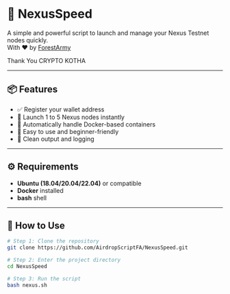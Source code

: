 # 🚀 NexusSpeed

A simple and powerful script to launch and manage your Nexus Testnet nodes quickly.  
With ❤️ by [ForestArmy](https://t.me/forestarmy)

Thank You CRYPTO KOTHA 

---

## 📦 Features

- ✅ Register your wallet address
- 🚀 Launch 1 to 5 Nexus nodes instantly
- 🔁 Automatically handle Docker-based containers
- 🧠 Easy to use and beginner-friendly
- 📄 Clean output and logging

---

## ⚙️ Requirements

- **Ubuntu (18.04/20.04/22.04)** or compatible
- **Docker** installed
- **bash** shell

---

## 🧪 How to Use

```bash
# Step 1: Clone the repository
git clone https://github.com/AirdropScriptFA/NexusSpeed.git

# Step 2: Enter the project directory
cd NexusSpeed

# Step 3: Run the script
bash nexus.sh
